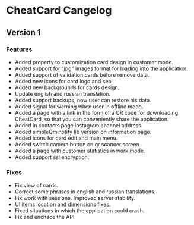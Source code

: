 # CheatCard Cangelog

## Version 1

### Features

* Added property to customization card design in customer mode.
* Added support for "jpg" images format for loading into the application.
* Added support of validation cards before remove data.
* Added new icons for card logo and seal.
* Added new backgrounds for cards design.
* Update english and russian translation. 
* Added support backups, now user can restore his data.
* Added signal for warning when user in offline mode. 
* Added a page with a link in the form of a QR code for downloading CheatCard, so that you can conveniently share the application. 
* Added in contacts page instagram channel address.
* Added simpleQmlnotify lib version on information page.
* Added icons for card edit and main menu.
* Added switch camera button on qr scanner screen
* Added a page with customer statistics in work mode.
* Added support ssl encryption.

### Fixes

* Fix view of cards.
* Correct some phrases in english and russian translations.
* Fix work with sessions. Improved server stability.
* UI items location and dimensions fixes.
* Fixed situations in which the application could crash.
* Fix and enchace the API.